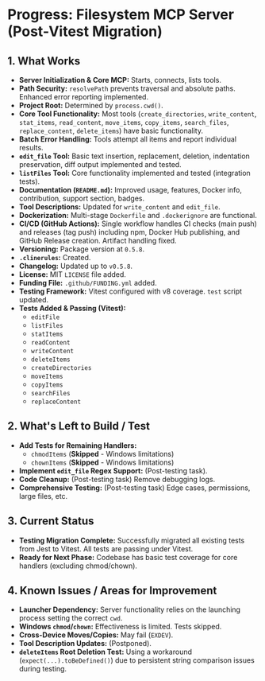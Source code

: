 <!-- Version: 4.2 | Last Updated: 2025-06-06 | Updated By: Roo -->
# Progress: Filesystem MCP Server (Post-Vitest Migration)

## 1. What Works

- **Server Initialization & Core MCP:** Starts, connects, lists tools.
- **Path Security:** `resolvePath` prevents traversal and absolute paths. Enhanced error reporting implemented.
- **Project Root:** Determined by `process.cwd()`.
- **Core Tool Functionality:** Most tools (`create_directories`, `write_content`, `stat_items`, `read_content`, `move_items`, `copy_items`, `search_files`, `replace_content`, `delete_items`) have basic functionality.
- **Batch Error Handling:** Tools attempt all items and report individual results.
- **`edit_file` Tool:** Basic text insertion, replacement, deletion, indentation preservation, diff output implemented and tested.
- **`listFiles` Tool:** Core functionality implemented and tested (integration tests).
- **Documentation (`README.md`):** Improved usage, features, Docker info, contribution, support section, badges.
- **Tool Descriptions:** Updated for `write_content` and `edit_file`.
- **Dockerization:** Multi-stage `Dockerfile` and `.dockerignore` are functional.
- **CI/CD (GitHub Actions):** Single workflow handles CI checks (main push) and releases (tag push) including npm, Docker Hub publishing, and GitHub Release creation. Artifact handling fixed.
- **Versioning:** Package version at `0.5.8`.
- **`.clinerules`:** Created.
- **Changelog:** Updated up to `v0.5.8`.
- **License:** MIT `LICENSE` file added.
- **Funding File:** `.github/FUNDING.yml` added.
- **Testing Framework:** Vitest configured with v8 coverage. `test` script updated.
- **Tests Added & Passing (Vitest):**
    - `editFile`
    - `listFiles`
    - `statItems`
    - `readContent`
    - `writeContent`
    - `deleteItems`
    - `createDirectories`
    - `moveItems`
    - `copyItems`
    - `searchFiles`
    - `replaceContent`

## 2. What's Left to Build / Test

- **Add Tests for Remaining Handlers:**
    - `chmodItems` (**Skipped** - Windows limitations)
    - `chownItems` (**Skipped** - Windows limitations)
- **Implement `edit_file` Regex Support:** (Post-testing task).
- **Code Cleanup:** (Post-testing task) Remove debugging logs.
- **Comprehensive Testing:** (Post-testing task) Edge cases, permissions, large files, etc.

## 3. Current Status

- **Testing Migration Complete:** Successfully migrated all existing tests from Jest to Vitest. All tests are passing under Vitest.
- **Ready for Next Phase:** Codebase has basic test coverage for core handlers (excluding chmod/chown).

## 4. Known Issues / Areas for Improvement

- **Launcher Dependency:** Server functionality relies on the launching process setting the correct `cwd`.
- **Windows `chmod`/`chown`:** Effectiveness is limited. Tests skipped.
- **Cross-Device Moves/Copies:** May fail (`EXDEV`).
- **Tool Description Updates:** (Postponed).
- **`deleteItems` Root Deletion Test:** Using a workaround (`expect(...).toBeDefined()`) due to persistent string comparison issues during testing.
